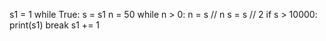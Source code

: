 s1 = 1
while True:
    s = s1
    n = 50
    while n > 0:
        n = s // n
        s = s // 2
    if s > 10000:
        print(s1)
        break
    s1 += 1
